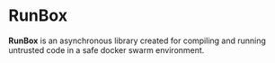 # RunBox

**RunBox** is an asynchronous library created for compiling and running
untrusted code in a safe docker swarm environment.
